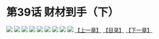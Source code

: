 # 第39话 财材到手（下）
![](https://mhpic.xiaomingtaiji.net/comic/D/斗破苍穹拆分版/39话/1.jpg-zymk.middle.webp)
![](https://mhpic.xiaomingtaiji.net/comic/D/斗破苍穹拆分版/39话/2.jpg-zymk.middle.webp)
![](https://mhpic.xiaomingtaiji.net/comic/D/斗破苍穹拆分版/39话/3.jpg-zymk.middle.webp)
![](https://mhpic.xiaomingtaiji.net/comic/D/斗破苍穹拆分版/39话/4.jpg-zymk.middle.webp)
![](https://mhpic.xiaomingtaiji.net/comic/D/斗破苍穹拆分版/39话/5.jpg-zymk.middle.webp)
![](https://mhpic.xiaomingtaiji.net/comic/D/斗破苍穹拆分版/39话/6.jpg-zymk.middle.webp)
![](https://mhpic.xiaomingtaiji.net/comic/D/斗破苍穹拆分版/39话/7.jpg-zymk.middle.webp)
![](https://mhpic.xiaomingtaiji.net/comic/D/斗破苍穹拆分版/39话/8.jpg-zymk.middle.webp)
![](https://mhpic.xiaomingtaiji.net/comic/D/斗破苍穹拆分版/39话/9.jpg-zymk.middle.webp)
[【上一章】](./38.md)
[【目录】](./READMD.md)
[【下一章】](./40.md)
